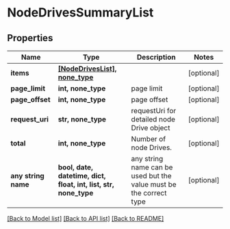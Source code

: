 # NodeDrivesSummaryList


## Properties
Name | Type | Description | Notes
------------ | ------------- | ------------- | -------------
**items** | [**[NodeDrivesList], none_type**](NodeDrivesList.md) |  | [optional] 
**page_limit** | **int, none_type** | page limit | [optional] 
**page_offset** | **int, none_type** | page offset | [optional] 
**request_uri** | **str, none_type** | requestUri for detailed node Drive object | [optional] 
**total** | **int, none_type** | Number of node Drives. | [optional] 
**any string name** | **bool, date, datetime, dict, float, int, list, str, none_type** | any string name can be used but the value must be the correct type | [optional]

[[Back to Model list]](../README.md#documentation-for-models) [[Back to API list]](../README.md#documentation-for-api-endpoints) [[Back to README]](../README.md)


